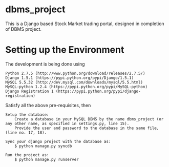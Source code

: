 dbms_project
============

This is a Django based Stock Market trading portal, designed in completion of DBMS project.




Setting up the Environment
==========================

The development is being done using

    Python 2.7.5 (http://www.python.org/download/releases/2.7.5/)
    Django 1.5.1 (https://pypi.python.org/pypi/Django/1.5.1)
    MySQL 5.5.32 (http://dev.mysql.com/downloads/mysql/5.5.html)
    MySQL-python 1.2.4 (https://pypi.python.org/pypi/MySQL-python)
    Django Registration 1 (https://pypi.python.org/pypi/django-registration)

    
Satisfy all the above pre-requisites, then

    Setup the database:
        Create a database in your MySQL DBMS by the name dbms_project (or any other name, as specified in settings.py, line 15).
        Provide the user and password to the database in the same file, (line no. 17, 18).

    Sync your django project with the database as:
        $ python manage.py syncdb
        
    Run the project as:
        $ python manage.py runserver
